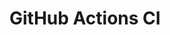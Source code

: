 # GitHub Actions CI













































































































































































































































































































































































































































































































































































































































































































































































































































































































































































































































































































































































































































































































































































